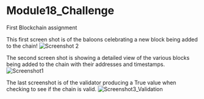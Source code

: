# Module18_Challenge
First Blockchain assignment

This first screen shot is of the baloons celebrating a new block being added to the chain!
![Screenshot 2](https://user-images.githubusercontent.com/30644041/236379144-70fc3ad7-005a-4d85-b13d-fbce6df7bf2b.png)

The second screen shot is showing a detailed view of the various blocks being added to the chain with their addresses and timestamps.
![Screenshot1](https://user-images.githubusercontent.com/30644041/236379228-7086f594-d712-42e6-8122-e304236598aa.png)

The last screenshot is of the validator producing a True value when checking to see if the chain is valid.
![Screenshot3_Validation](https://user-images.githubusercontent.com/30644041/236379286-115e1750-064e-4056-bcc0-3b08c564ec98.png)
